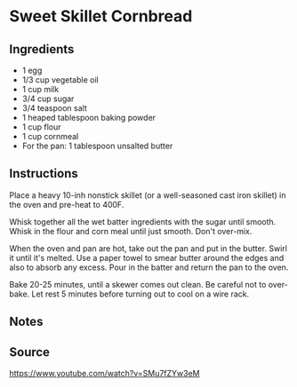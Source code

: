 # Sweet Skillet Cornbread

## Ingredients
+ 1 egg
+ 1/3 cup vegetable oil
+ 1 cup milk
+ 3/4 cup sugar
+ 3/4 teaspoon salt
+ 1 heaped tablespoon baking powder
+ 1 cup flour
+ 1 cup cornmeal
+ For the pan: 1 tablespoon unsalted butter

## Instructions
Place a heavy 10-inh nonstick skillet (or a well-seasoned cast iron skillet) in the oven and pre-heat to 400F.

Whisk together all the wet batter ingredients with the sugar until smooth. Whisk in the flour and corn meal until just smooth. Don't over-mix.

When the oven and pan are hot, take out the pan and put in the butter. Swirl it until it's melted. Use a paper towel to smear butter around the edges and also to absorb any excess. Pour in the batter and return the pan to the oven.

Bake 20-25 minutes, until a skewer comes out clean. Be careful not to over-bake. Let rest 5 minutes before turning out to cool on a wire rack.

## Notes

## Source
https://www.youtube.com/watch?v=SMu7fZYw3eM
